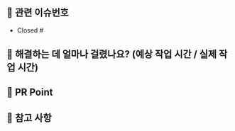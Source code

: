 ## 📌 관련 이슈번호

<!-- 관련있는 이슈 번호(#000)을 적어주세요.
  해당 pull request merge와 함께 이슈를 닫으려면
  closed #Issue_number를 적어주세요 -->

- Closed #

## 📌 해결하는 데 얼마나 걸렸나요? (예상 작업 시간 / 실제 작업 시간)

## 📌 PR Point

<!-- 리뷰어 분들이 집중적으로 보셨으면 하는 내용을 적어주세요 -->

## 📌 참고 사항

<!-- 참고할 사항이 있다면 적어주세요. -->
